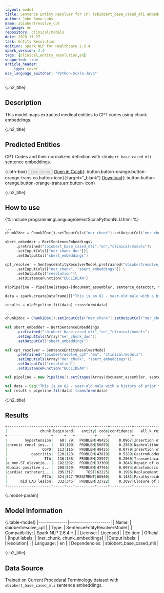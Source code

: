 ```yaml
---
layout: model
title: Sentence Entity Resolver for CPT (sbiobert_base_cased_mli embeddings)
author: John Snow Labs
name: sbiobertresolve_cpt
language: en
repository: clinical/models
date: 2020-11-27
task: Entity Resolution
edition: Spark NLP for Healthcare 2.6.4
spark_version: 2.4
tags: [clinical,entity_resolution,en]
supported: true
article_header:
    type: cover
use_language_switcher: "Python-Scala-Java"
---
```


{:.h2_title}
## Description
This model maps extracted medical entities to CPT codes using chunk embeddings.

{:.h2_title}
## Predicted Entities 
CPT Codes and their normalized definition with ``sbiobert_base_cased_mli`` sentence embeddings.

{:.btn-box}
<button class="button button-orange" disabled>Live Demo</button>
[Open in Colab](https://colab.research.google.com/github/JohnSnowLabs/spark-nlp-workshop/blob/master/tutorials/Certification_Trainings/Healthcare/24.Improved_Entity_Resolvers_in_SparkNLP_with_sBert.ipynb){:.button.button-orange.button-orange-trans.co.button-icon}{:target="_blank"}
[Download](https://s3.amazonaws.com/auxdata.johnsnowlabs.com/clinical/models/sbiobertresolve_cpt_en_2.6.4_2.4_1606235767322.zip){:.button.button-orange.button-orange-trans.arr.button-icon}

{:.h2_title}
## How to use 
<div class="tabs-box" markdown="1">

{% include programmingLanguageSelectScalaPythonNLU.html %}

```python
...
chunk2doc = Chunk2Doc().setInputCols("ner_chunk").setOutputCol("ner_chunk_doc")

sbert_embedder = BertSentenceEmbeddings\
     .pretrained("sbiobert_base_cased_mli","en","clinical/models")\
     .setInputCols(["ner_chunk_doc"])\
     .setOutputCol("sbert_embeddings")  
 
cpt_resolver = SentenceEntityResolverModel.pretrained("sbiobertresolve_cpt","en", "clinical/models") \
     .setInputCols(["ner_chunk", "sbert_embeddings"]) \
     .setOutputCol("resolution")\
     .setDistanceFunction("EUCLIDEAN")

nlpPipeline = Pipeline(stages=[document_assembler, sentence_detector, tokenizer, word_embeddings, clinical_ner, ner_converter, chunk2doc, sbert_embedder, cpt_resolver])

data = spark.createDataFrame([["This is an 82 - year-old male with a history of prior tobacco use , hypertension , chronic renal insufficiency , COPD , gastritis , and TIA who initially presented to Braintree with a non-ST elevation MI and Guaiac positive stools , transferred to St . Margaret\'s Center for Women & Infants for cardiac catheterization with PTCA to mid LAD lesion complicated by hypotension and bradycardia requiring Atropine , IV fluids and transient dopamine possibly secondary to vagal reaction , subsequently transferred to CCU for close monitoring , hemodynamically stable at the time of admission to the CCU ."]]).toDF("text")

results = nlpPipeline.fit(data).transform(data)

```
```scala
...
chunk2doc = Chunk2Doc().setInputCols("ner_chunk").setOutputCol("ner_chunk_doc")
 
val sbert_embedder = BertSentenceEmbeddings
     .pretrained("sbiobert_base_cased_mli","en","clinical/models")
     .setInputCols(Array("ner_chunk_doc"))
     .setOutputCol("sbert_embeddings")
 
val cpt_resolver = SentenceEntityResolverModel
     .pretrained("sbiobertresolve_cpt","en", "clinical/models")
     .setInputCols(Array("ner_chunk", "sbert_embeddings"))
     .setOutputCol("resolution")
     .setDistanceFunction("EUCLIDEAN")

val pipeline = new Pipeline().setStages(Array(document_assembler, sentence_detector, tokenizer, word_embeddings, clinical_ner, ner_converter, chunk2doc, sbert_embedder, cpt_resolver))

val data = Seq("This is an 82 - year-old male with a history of prior tobacco use , hypertension , chronic renal insufficiency , COPD , gastritis , and TIA who initially presented to Braintree with a non-ST elevation MI and Guaiac positive stools , transferred to St . Margaret\'s Center for Women & Infants for cardiac catheterization with PTCA to mid LAD lesion complicated by hypotension and bradycardia requiring Atropine , IV fluids and transient dopamine possibly secondary to vagal reaction , subsequently transferred to CCU for close monitoring , hemodynamically stable at the time of admission to the CCU .").toDF("text")
val result = pipeline.fit(data).transform(data)
```

{:.h2_title}
## Results

```bash
+--------------------+-----+---+---------+-----+----------+--------------------+--------------------+
|               chunk|begin|end|   entity| code|confidence|   all_k_resolutions|         all_k_codes|
+--------------------+-----+---+---------+-----+----------+--------------------+--------------------+
|        hypertension|   68| 79|  PROBLEM|49425|    0.0967|Insertion of peri...|49425:::36818:::3...|
|chronic renal ins...|   83|109|  PROBLEM|50070|    0.2569|Nephrolithotomy; ...|50070:::49425:::5...|
|                COPD|  113|116|  PROBLEM|49425|    0.0779|Insertion of peri...|49425:::31592:::4...|
|           gastritis|  120|128|  PROBLEM|43810|    0.5289|Gastroduodenostom...|43810:::43880:::4...|
|                 TIA|  136|138|  PROBLEM|25927|    0.2060|Transmetacarpal a...|25927:::25931:::6...|
|a non-ST elevatio...|  182|202|  PROBLEM|33300|    0.3046|Repair of cardiac...|33300:::33813:::3...|
|Guaiac positive s...|  208|229|  PROBLEM|47765|    0.0974|Anastomosis, of i...|47765:::49425:::1...|
|cardiac catheteri...|  295|317|     TEST|62225|    0.1996|Replacement or ir...|62225:::33722:::4...|
|                PTCA|  324|327|TREATMENT|60500|    0.1481|Parathyroidectomy...|60500:::43800:::2...|
|      mid LAD lesion|  332|345|  PROBLEM|33722|    0.3097|Closure of aortic...|33722:::33732:::3...|
+--------------------+-----+---+---------+-----+----------+--------------------+--------------------+
```
{:.model-param}
## Model Information

{:.table-model}
|---------------|---------------------|
| Name:         | sbiobertresolve_cpt        |
| Type:          | SentenceEntityResolverModel     |
| Compatibility: | Spark NLP 2.6.4 +               |
| License:       | Licensed            |
| Edition:       | Official          |
|Input labels:        | [ner_chunk, chunk_embeddings]     |
|Output labels:       | [resolution]                 |
| Language:      | en                  |
| Dependencies: | sbiobert_base_cased_mli |

{:.h2_title}
## Data Source
Trained on Current Procedural Terminology dataset with ``sbiobert_base_cased_mli`` sentence embeddings.